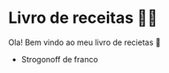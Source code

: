 # Livro de receitas :woman_cook:

Ola! Bem vindo ao meu livro de recietas :wave:

- Strogonoff de franco

